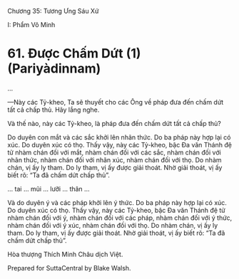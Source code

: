  

Chương 35: Tương Ưng Sáu Xứ

I: Phẩm Vô Minh

# 61\. Ðược Chấm Dứt (1) (Pariyàdinnam)

…

—Này các Tỷ-kheo, Ta sẽ thuyết cho các Ông về pháp đưa đến chấm dứt tất cả chấp thủ. Hãy lắng nghe.

Và thế nào, này các Tỷ-kheo, là pháp đưa đến chấm dứt tất cả chấp thủ?

Do duyên con mắt và các sắc khởi lên nhãn thức. Do ba pháp này hợp lại có xúc. Do duyên xúc có thọ. Thấy vậy, này các Tỷ-kheo, bậc Ða văn Thánh đệ tử nhàm chán đối với mắt, nhàm chán đối với các sắc, nhàm chán đối với nhãn thức, nhàm chán đối với nhãn xúc, nhàm chán đối với thọ. Do nhàm chán, vị ấy ly tham. Do ly tham, vị ấy được giải thoát. Nhờ giải thoát, vị ấy biết rõ: “Ta đã chấm dứt chấp thủ”.

… tai … mũi … lưỡi … thân …

Và do duyên ý và các pháp khởi lên ý thức. Do ba pháp này hợp lại có xúc. Do duyên xúc có thọ. Thấy vậy, này các Tỷ-kheo, bậc Ða văn Thánh đệ tử nhàm chán đối với ý, nhàm chán đối với các pháp, nhàm chán đối với ý thức, nhàm chán đối với ý xúc, nhàm chán đối với thọ. Do nhàm chán, vị ấy ly tham. Do ly tham, vị ấy được giải thoát. Nhờ giải thoát, vị ấy biết rõ: “Ta đã chấm dứt chấp thủ”.

Hòa thượng Thích Minh Châu dịch Việt.

Prepared for SuttaCentral by Blake Walsh.